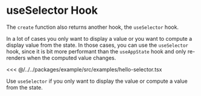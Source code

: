 # useSelector Hook

The `create` function also returns another hook, the `useSelector` hook.

In a lot of cases you only want to display a value or you want to compute a display value from the state.
In those cases, you can use the `useSelector` hook, since it is bit more performant than the `useAppState` hook and
only re-renders when the computed value changes.

<<< @/../../packages/example/src/examples/hello-selector.tsx

Use `useSelector` if you only want to display the value or compute a value from the state.
